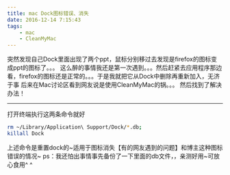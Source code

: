 ```yaml
---
title: mac Dock图标错误、消失
date: 2016-12-14 7:15:43
tags:
    - mac
    - CleanMyMac
---
```

突然发现自己Dock里面出现了两个ppt，鼠标分别移过去发现是firefox的图标变成ppt的图标了。。。
这么醉的事情我还是第一次遇到。。。然后赶紧去应用程序那边看，firefox的图标还是正常的。。。于是我就把它从Dock中删除再重新加入，无济于事
后来在Mac讨论区看到网友说是使用CleanMyMac的锅。。。
然后找到了解决办法！
**********
打开终端执行这两条命令就好
```bash
rm ~/Library/Application\ Support/Dock/*.db;
killall Dock
```
上述命令是重置dock的~适用于图标消失【有的网友遇到的问题】和博主这种图标错误的情况~
ps：我还怕出事情事先备份了一下里面的db文件，，亲测好用~可放心食用^ ^
